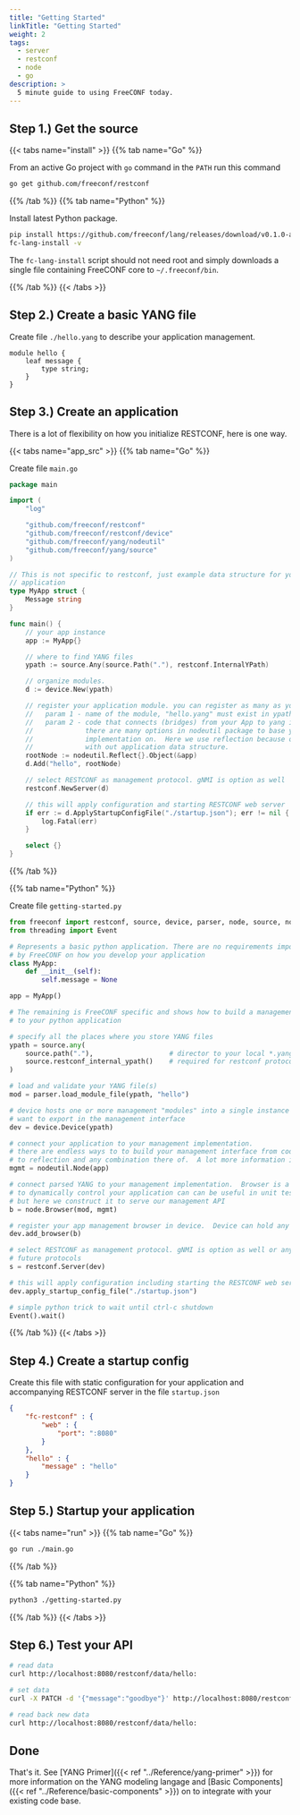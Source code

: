 ```yaml
---
title: "Getting Started"
linkTitle: "Getting Started"
weight: 2
tags:
  - server
  - restconf
  - node
  - go
description: >
  5 minute guide to using FreeCONF today.
---
```



## Step 1.) Get the source

{{< tabs name="install" >}}
{{% tab name="Go" %}}

From an active Go project with `go` command in the `PATH` run this command

```bash
go get github.com/freeconf/restconf
```
{{% /tab %}}
{{% tab name="Python" %}}

Install latest Python package.  

```bash
pip install https://github.com/freeconf/lang/releases/download/v0.1.0-alpha/freeconf-0.1.0-py3-none-any.whl
fc-lang-install -v
```

The `fc-lang-install` script should not need root and simply downloads a single file containing FreeCONF core to `~/.freeconf/bin`.

{{% /tab %}}
{{< /tabs >}}

## Step 2.) Create a basic YANG file

Create file `./hello.yang` to describe your application management.

```
module hello {
	leaf message {
		type string;
	}
}
```

## Step 3.) Create an application

There is a lot of flexibility on how you initialize RESTCONF, here is one way.

{{< tabs name="app_src" >}}
{{% tab name="Go" %}}

Create file `main.go`

```go
package main

import (
	"log"

	"github.com/freeconf/restconf"
	"github.com/freeconf/restconf/device"
	"github.com/freeconf/yang/nodeutil"
	"github.com/freeconf/yang/source"
)

// This is not specific to restconf, just example data structure for your
// application
type MyApp struct {
	Message string
}

func main() {
	// your app instance
	app := MyApp{}

	// where to find YANG files
	ypath := source.Any(source.Path("."), restconf.InternalYPath)

	// organize modules.
	d := device.New(ypath)

	// register your application module. you can register as many as you want here.
	//   param 1 - name of the module, "hello.yang" must exist in ypath
	//   param 2 - code that connects (bridges) from your App to yang interface
	//             there are many options in nodeutil package to base your
	//             implementation on.  Here we use reflection because our yang file aligns
	//             with out application data structure.
	rootNode := nodeutil.Reflect{}.Object(&app)
	d.Add("hello", rootNode)

	// select RESTCONF as management protocol. gNMI is option as well
	restconf.NewServer(d)

	// this will apply configuration and starting RESTCONF web server
	if err := d.ApplyStartupConfigFile("./startup.json"); err != nil {
		log.Fatal(err)
	}

	select {}
}
```
{{% /tab %}}

{{% tab name="Python" %}}

Create file `getting-started.py`

```python
from freeconf import restconf, source, device, parser, node, source, nodeutil
from threading import Event

# Represents a basic python application. There are no requirements imposed
# by FreeCONF on how you develop your application
class MyApp:
    def __init__(self):
        self.message = None

app = MyApp()

# The remaining is FreeCONF specific and shows how to build a management interface
# to your python application

# specify all the places where you store YANG files
ypath = source.any(
    source.path("."),                   # director to your local *.yang files
    source.restconf_internal_ypath()    # required for restconf protocol support
)

# load and validate your YANG file(s)
mod = parser.load_module_file(ypath, "hello")

# device hosts one or more management "modules" into a single instance that you
# want to export in the management interface
dev = device.Device(ypath)

# connect your application to your management implementation.
# there are endless ways to to build your management interface from code generation,
# to reflection and any combination there of.  A lot more information in docs.
mgmt = nodeutil.Node(app)

# connect parsed YANG to your management implementation.  Browser is a powerful way
# to dynamically control your application can can be useful in unit tests or other contexts
# but here we construct it to serve our management API
b = node.Browser(mod, mgmt)

# register your app management browser in device.  Device can hold any number of browsers
dev.add_browser(b)

# select RESTCONF as management protocol. gNMI is option as well or any custom or 
# future protocols
s = restconf.Server(dev)

# this will apply configuration including starting the RESTCONF web server
dev.apply_startup_config_file("./startup.json")

# simple python trick to wait until ctrl-c shutdown
Event().wait()
```

{{% /tab %}}
{{< /tabs >}}


## Step 4.) Create a startup config

Create this file with static configuration for your application and accompanying RESTCONF server in the file `startup.json`

```json
{
    "fc-restconf" : {
        "web" : {
            "port": ":8080"
        }
    },
    "hello" : {
        "message" : "hello"
    }
}
```

## Step 5.) Startup your application

{{< tabs name="run" >}}
{{% tab name="Go" %}}

```bash
go run ./main.go
```
{{% /tab %}}

{{% tab name="Python" %}}

```bash
python3 ./getting-started.py
```

{{% /tab %}}
{{< /tabs >}}

## Step 6.) Test your API

```bash
# read data
curl http://localhost:8080/restconf/data/hello:

# set data
curl -X PATCH -d '{"message":"goodbye"}' http://localhost:8080/restconf/data/hello:

# read back new data
curl http://localhost:8080/restconf/data/hello:
```

## Done

That's it.  See [YANG Primer]({{< ref "../Reference/yang-primer" >}}) for more information on the YANG modeling langage and [Basic Components]({{< ref "../Reference/basic-components" >}}) on to integrate with your existing code base.
